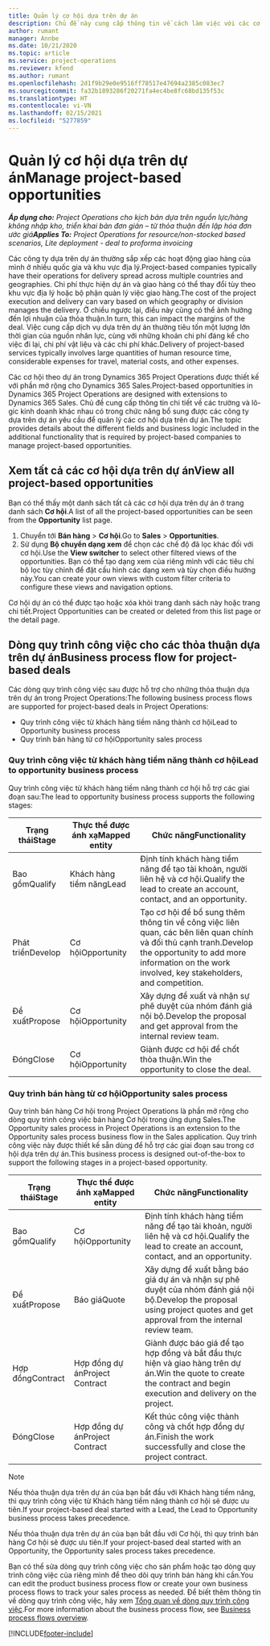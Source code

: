 ```yaml
---
title: Quản lý cơ hội dựa trên dự án
description: Chủ đề này cung cấp thông tin về cách làm việc với các cơ hội có liên quan đến dự án.
author: rumant
manager: Annbe
ms.date: 10/21/2020
ms.topic: article
ms.service: project-operations
ms.reviewer: kfend
ms.author: rumant
ms.openlocfilehash: 2d1f9b29e0e9516ff78517e47694a2385c083ec7
ms.sourcegitcommit: fa32b1893286f20271fa4ec4be8fc68bd135f53c
ms.translationtype: HT
ms.contentlocale: vi-VN
ms.lasthandoff: 02/15/2021
ms.locfileid: "5277859"
---
```

# <a name="manage-project-based-opportunities"></a><span data-ttu-id="9a04a-103">Quản lý cơ hội dựa trên dự án</span><span class="sxs-lookup"><span data-stu-id="9a04a-103">Manage project-based opportunities</span></span>

<span data-ttu-id="9a04a-104">_**Áp dụng cho:** Project Operations cho kịch bản dựa trên nguồn lực/hàng không nhập kho, triển khai bản đơn giản – từ thỏa thuận đến lập hóa đơn ước giá_</span><span class="sxs-lookup"><span data-stu-id="9a04a-104">_**Applies To:** Project Operations for resource/non-stocked based scenarios, Lite deployment - deal to proforma invoicing_</span></span>

<span data-ttu-id="9a04a-105">Các công ty dựa trên dự án thường sắp xếp các hoạt động giao hàng của mình ở nhiều quốc gia và khu vực địa lý.</span><span class="sxs-lookup"><span data-stu-id="9a04a-105">Project-based companies typically have their operations for delivery spread across multiple countries and geographies.</span></span> <span data-ttu-id="9a04a-106">Chi phí thực hiện dự án và giao hàng có thể thay đổi tùy theo khu vực địa lý hoặc bộ phận quản lý việc giao hàng.</span><span class="sxs-lookup"><span data-stu-id="9a04a-106">The cost of the project execution and delivery can vary  based on which geography or division manages the delivery.</span></span> <span data-ttu-id="9a04a-107">Ở chiều ngược lại, điều này cũng có thể ảnh hưởng đến lợi nhuận của thỏa thuận.</span><span class="sxs-lookup"><span data-stu-id="9a04a-107">In turn, this can impact the margins of the deal.</span></span> <span data-ttu-id="9a04a-108">Việc cung cấp dịch vụ dựa trên dự án thường tiêu tốn một lượng lớn thời gian của nguồn nhân lực, cùng với những khoản chi phí đáng kể cho việc đi lại, chi phí vật liệu và các chi phí khác.</span><span class="sxs-lookup"><span data-stu-id="9a04a-108">Delivery of project-based services typically involves large quantities of human resource time, considerable expenses for travel, material costs, and other expenses.</span></span>

<span data-ttu-id="9a04a-109">Các cơ hội theo dự án trong Dynamics 365 Project Operations được thiết kế với phần mở rộng cho Dynamics 365 Sales.</span><span class="sxs-lookup"><span data-stu-id="9a04a-109">Project-based opportunities in Dynamics 365 Project Operations are designed with extensions to Dynamics 365 Sales.</span></span> <span data-ttu-id="9a04a-110">Chủ đề cung cấp thông tin chi tiết về các trường và lô-gic kinh doanh khác nhau có trong chức năng bổ sung được các công ty dựa trên dự án yêu cầu để quản lý các cơ hội dựa trên dự án.</span><span class="sxs-lookup"><span data-stu-id="9a04a-110">The topic provides details about the different fields and business logic included in the additional functionality that is required by project-based companies to manage project-based opportunities.</span></span>

## <a name="view-all-project-based-opportunities"></a><span data-ttu-id="9a04a-111">Xem tất cả các cơ hội dựa trên dự án</span><span class="sxs-lookup"><span data-stu-id="9a04a-111">View all project-based opportunities</span></span>

<span data-ttu-id="9a04a-112">Bạn có thể thấy một danh sách tất cả các cơ hội dựa trên dự án ở trang danh sách **Cơ hội**.</span><span class="sxs-lookup"><span data-stu-id="9a04a-112">A list of all the project-based opportunities can be seen from the **Opportunity** list page.</span></span> 

1. <span data-ttu-id="9a04a-113">Chuyển tới **Bán hàng** > **Cơ hội**.</span><span class="sxs-lookup"><span data-stu-id="9a04a-113">Go to **Sales** > **Opportunities**.</span></span>
2. <span data-ttu-id="9a04a-114">Sử dụng **Bộ chuyển dạng xem** để chọn các chế độ đã lọc khác đối với cơ hội.</span><span class="sxs-lookup"><span data-stu-id="9a04a-114">Use the **View switcher** to select other filtered views of the opportunities.</span></span> <span data-ttu-id="9a04a-115">Bạn có thể tạo dạng xem của riêng mình với các tiêu chí bộ lọc tùy chỉnh để đặt cấu hình các dạng xem và tùy chọn điều hướng này.</span><span class="sxs-lookup"><span data-stu-id="9a04a-115">You can create your own views with custom filter criteria to configure these views and navigation options.</span></span>

<span data-ttu-id="9a04a-116">Cơ hội dự án có thể được tạo hoặc xóa khỏi trang danh sách này hoặc trang chi tiết.</span><span class="sxs-lookup"><span data-stu-id="9a04a-116">Project Opportunities can be created or deleted from this list page or the detail page.</span></span>

## <a name="business-process-flow-for-project-based-deals"></a><span data-ttu-id="9a04a-117">Dòng quy trình công việc cho các thỏa thuận dựa trên dự án</span><span class="sxs-lookup"><span data-stu-id="9a04a-117">Business process flow for project-based deals</span></span>

<span data-ttu-id="9a04a-118">Các dòng quy trình công việc sau được hỗ trợ cho những thỏa thuận dựa trên dự án trong Project Operations:</span><span class="sxs-lookup"><span data-stu-id="9a04a-118">The following business process flows are supported for project-based deals in Project Operations:</span></span>

- <span data-ttu-id="9a04a-119">Quy trình công việc từ khách hàng tiềm năng thành cơ hội</span><span class="sxs-lookup"><span data-stu-id="9a04a-119">Lead to Opportunity business process</span></span>
- <span data-ttu-id="9a04a-120">Quy trình bán hàng từ cơ hội</span><span class="sxs-lookup"><span data-stu-id="9a04a-120">Opportunity sales process</span></span>

### <a name="lead-to-opportunity-business-process"></a><span data-ttu-id="9a04a-121">Quy trình công việc từ khách hàng tiềm năng thành cơ hội</span><span class="sxs-lookup"><span data-stu-id="9a04a-121">Lead to opportunity business process</span></span> 
<span data-ttu-id="9a04a-122">Quy trình công việc từ khách hàng tiềm năng thành cơ hội hỗ trợ các giai đoạn sau:</span><span class="sxs-lookup"><span data-stu-id="9a04a-122">The lead to opportunity business process supports the following stages:</span></span>

| <span data-ttu-id="9a04a-123">Trạng thái</span><span class="sxs-lookup"><span data-stu-id="9a04a-123">Stage</span></span> | <span data-ttu-id="9a04a-124">Thực thể được ánh xạ</span><span class="sxs-lookup"><span data-stu-id="9a04a-124">Mapped entity</span></span> | <span data-ttu-id="9a04a-125">Chức năng</span><span class="sxs-lookup"><span data-stu-id="9a04a-125">Functionality</span></span> |
| --- | --- | --- |
| <span data-ttu-id="9a04a-126">Bao gồm</span><span class="sxs-lookup"><span data-stu-id="9a04a-126">Qualify</span></span> | <span data-ttu-id="9a04a-127">Khách hàng tiềm năng</span><span class="sxs-lookup"><span data-stu-id="9a04a-127">Lead</span></span> | <span data-ttu-id="9a04a-128">Định tính khách hàng tiềm năng để tạo tài khoản, người liên hệ và cơ hội.</span><span class="sxs-lookup"><span data-stu-id="9a04a-128">Qualify the lead to create an account, contact, and an opportunity.</span></span> |
| <span data-ttu-id="9a04a-129">Phát triển</span><span class="sxs-lookup"><span data-stu-id="9a04a-129">Develop</span></span> | <span data-ttu-id="9a04a-130">Cơ hội</span><span class="sxs-lookup"><span data-stu-id="9a04a-130">Opportunity</span></span> | <span data-ttu-id="9a04a-131">Tạo cơ hội để bổ sung thêm thông tin về công việc liên quan, các bên liên quan chính và đối thủ cạnh tranh.</span><span class="sxs-lookup"><span data-stu-id="9a04a-131">Develop the opportunity to add more information on the work involved, key stakeholders, and competition.</span></span> |
| <span data-ttu-id="9a04a-132">Đề xuất</span><span class="sxs-lookup"><span data-stu-id="9a04a-132">Propose</span></span> | <span data-ttu-id="9a04a-133">Cơ hội</span><span class="sxs-lookup"><span data-stu-id="9a04a-133">Opportunity</span></span> | <span data-ttu-id="9a04a-134">Xây dựng đề xuất và nhận sự phê duyệt của nhóm đánh giá nội bộ.</span><span class="sxs-lookup"><span data-stu-id="9a04a-134">Develop the proposal and get approval from the internal review team.</span></span> |
| <span data-ttu-id="9a04a-135">Đóng</span><span class="sxs-lookup"><span data-stu-id="9a04a-135">Close</span></span> | <span data-ttu-id="9a04a-136">Cơ hội</span><span class="sxs-lookup"><span data-stu-id="9a04a-136">Opportunity</span></span> | <span data-ttu-id="9a04a-137">Giành được cơ hội để chốt thỏa thuận.</span><span class="sxs-lookup"><span data-stu-id="9a04a-137">Win the opportunity to close the deal.</span></span> |

### <a name="opportunity-sales-process"></a><span data-ttu-id="9a04a-138">Quy trình bán hàng từ cơ hội</span><span class="sxs-lookup"><span data-stu-id="9a04a-138">Opportunity sales process</span></span>
<span data-ttu-id="9a04a-139">Quy trình bán hàng Cơ hội trong Project Operations là phần mở rộng cho dòng quy trình công việc bán hàng Cơ hội trong ứng dụng Sales.</span><span class="sxs-lookup"><span data-stu-id="9a04a-139">The Opportunity sales process in Project Operations is an extension to the Opportunity sales process business flow in the Sales application.</span></span> <span data-ttu-id="9a04a-140">Quy trình công việc này được thiết kế sẵn dùng để hỗ trợ các giai đoạn sau trong cơ hội dựa trên dự án.</span><span class="sxs-lookup"><span data-stu-id="9a04a-140">This business process is designed out-of-the-box to support the following stages in a project-based opportunity.</span></span>

| <span data-ttu-id="9a04a-141">Trạng thái</span><span class="sxs-lookup"><span data-stu-id="9a04a-141">Stage</span></span> | <span data-ttu-id="9a04a-142">Thực thể được ánh xạ</span><span class="sxs-lookup"><span data-stu-id="9a04a-142">Mapped entity</span></span> | <span data-ttu-id="9a04a-143">Chức năng</span><span class="sxs-lookup"><span data-stu-id="9a04a-143">Functionality</span></span> |
| --- | --- | --- |
| <span data-ttu-id="9a04a-144">Bao gồm</span><span class="sxs-lookup"><span data-stu-id="9a04a-144">Qualify</span></span> | <span data-ttu-id="9a04a-145">Cơ hội</span><span class="sxs-lookup"><span data-stu-id="9a04a-145">Opportunity</span></span> | <span data-ttu-id="9a04a-146">Định tính khách hàng tiềm năng để tạo tài khoản, người liên hệ và cơ hội.</span><span class="sxs-lookup"><span data-stu-id="9a04a-146">Qualify the lead to create an account, contact, and an opportunity.</span></span> |
| <span data-ttu-id="9a04a-147">Đề xuất</span><span class="sxs-lookup"><span data-stu-id="9a04a-147">Propose</span></span> | <span data-ttu-id="9a04a-148">Báo giá</span><span class="sxs-lookup"><span data-stu-id="9a04a-148">Quote</span></span> | <span data-ttu-id="9a04a-149">Xây dựng đề xuất bằng báo giá dự án và nhận sự phê duyệt của nhóm đánh giá nội bộ.</span><span class="sxs-lookup"><span data-stu-id="9a04a-149">Develop the proposal using project quotes and get approval from the internal review team.</span></span> |
| <span data-ttu-id="9a04a-150">Hợp đồng</span><span class="sxs-lookup"><span data-stu-id="9a04a-150">Contract</span></span> | <span data-ttu-id="9a04a-151">Hợp đồng dự án</span><span class="sxs-lookup"><span data-stu-id="9a04a-151">Project Contract</span></span> | <span data-ttu-id="9a04a-152">Giành được báo giá để tạo hợp đồng và bắt đầu thực hiện và giao hàng trên dự án.</span><span class="sxs-lookup"><span data-stu-id="9a04a-152">Win the quote to create the contract and begin execution and delivery on the project.</span></span> |
| <span data-ttu-id="9a04a-153">Đóng</span><span class="sxs-lookup"><span data-stu-id="9a04a-153">Close</span></span> | <span data-ttu-id="9a04a-154">Hợp đồng dự án</span><span class="sxs-lookup"><span data-stu-id="9a04a-154">Project Contract</span></span> | <span data-ttu-id="9a04a-155">Kết thúc công việc thành công và chốt hợp đồng dự án.</span><span class="sxs-lookup"><span data-stu-id="9a04a-155">Finish the work successfully and close the project contract.</span></span> |

> [!NOTE]
> <span data-ttu-id="9a04a-156">Nếu thỏa thuận dựa trên dự án của bạn bắt đầu với Khách hàng tiềm năng, thì quy trình công việc từ Khách hàng tiềm năng thành cơ hội sẽ được ưu tiên.</span><span class="sxs-lookup"><span data-stu-id="9a04a-156">If your project-based deal started with a Lead, the Lead to Opportunity business process takes precedence.</span></span>
>
> <span data-ttu-id="9a04a-157">Nếu thỏa thuận dựa trên dự án của bạn bắt đầu với Cơ hội, thì quy trình bán hàng Cơ hội sẽ được ưu tiên.</span><span class="sxs-lookup"><span data-stu-id="9a04a-157">If your project-based deal started with an Opportunity, the Opportunity sales process takes precedence.</span></span>

<span data-ttu-id="9a04a-158">Bạn có thể sửa dòng quy trình công việc cho sản phẩm hoặc tạo dòng quy trình công việc của riêng mình để theo dõi quy trình bán hàng khi cần.</span><span class="sxs-lookup"><span data-stu-id="9a04a-158">You can edit the product business process flow or create your own business process flows to track your sales process as needed.</span></span> <span data-ttu-id="9a04a-159">Để biết thêm thông tin về dòng quy trình công việc, hãy xem [Tổng quan về dòng quy trình công việc](https://docs.microsoft.com/dynamics365/customerengagement/on-premises/customize/business-process-flows-overview).</span><span class="sxs-lookup"><span data-stu-id="9a04a-159">For more information about the business process flow, see [Business process flows overview](https://docs.microsoft.com/dynamics365/customerengagement/on-premises/customize/business-process-flows-overview).</span></span>


[!INCLUDE[footer-include](../includes/footer-banner.md)]